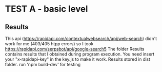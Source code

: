 # TEST A - basic level

## Results
This api (https://rapidapi.com/contextualwebsearch/api/web-search) didn't work for me (403/405 htpp errors) so I took https://rapidapi.com/serpsbot/api/google-search5
The folder Results contains results that I obtained during program execution.
You need insert your "x-rapidapi-key" in the key.js to make it work.
Results stored in dist folder.
run 'npm build-dev' for testing
